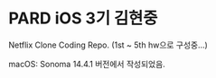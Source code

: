 # PARD iOS 3기 김현중

Netflix Clone Coding Repo.
(1st ~ 5th hw으로 구성중...)

macOS: Sonoma 14.4.1 버전에서 작성되었음.

